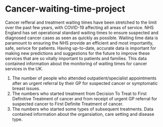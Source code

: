 # Cancer-waiting-time-project
Cancer refferal and treatment waiting times have been stretched to the limit over the past few years, with COVID-19 affecting all areas of service.
NHS England has set operational standard waiting times to ensure suspected and diagnosed cancer cases as seen as quickly as possible. Waiting time data is paramount to ensuring the NHS provide an efficient and most importantly, safe, serivce for patients.
Having up-to-date, accurate data is important for making new predictions and suggestions for the future to improve these services that are so vitally important to patients and families.
This data contained information about the monitoring of waiting times for cancer services in the UK. 
1. The number of people who attended outpatient/specialist appointments after an urgent referral by their GP for suspected cancer or symptomatic breast issues.
2. The numbers who started treatment from Decision To Treat to First Definitive Treatment of cancer and from receipt of urgent GP referral for suspected cancer to First Definite Treatment of cancer. 
3. The numbers who started some types of subsequent treatments.
Data contained information about the organsiation, care setting and disease type.
